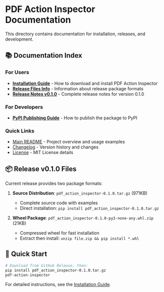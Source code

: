 # PDF Action Inspector Documentation

This directory contains documentation for installation, releases, and development.

## 📚 Documentation Index

### For Users

- **[Installation Guide](INSTALLATION_GUIDE.md)** - How to download and install PDF Action Inspector
- **[Release Files Info](RELEASE_FILES_INFO.md)** - Information about release package formats
- **[Release Notes v0.1.0](RELEASE_NOTES_v0.1.0.md)** - Complete release notes for version 0.1.0

### For Developers

- **[PyPI Publishing Guide](PYPI_PUBLISHING_GUIDE.md)** - How to publish the package to PyPI

### Quick Links

- [Main README](../README.md) - Project overview and usage examples
- [Changelog](../CHANGELOG.md) - Version history and changes
- [License](../LICENSE) - MIT License details

## 📦 Release v0.1.0 Files

Current release provides two package formats:

1. **Source Distribution**: `pdf_action_inspector-0.1.0.tar.gz` (971KB)
   - Complete source code with examples
   - Direct installation: `pip install pdf_action_inspector-0.1.0.tar.gz`

2. **Wheel Package**: `pdf_action_inspector-0.1.0-py3-none-any.whl.zip` (21KB)
   - Compressed wheel for fast installation
   - Extract then install: `unzip file.zip && pip install *.whl`

## 🚀 Quick Start

```bash
# Download from GitHub Release, then:
pip install pdf_action_inspector-0.1.0.tar.gz
pdf-action-inspector
```

For detailed instructions, see the [Installation Guide](INSTALLATION_GUIDE.md).
